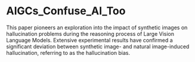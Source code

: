 # AIGCs_Confuse_AI_Too
This paper pioneers an exploration into the impact of synthetic images on hallucination problems during the reasoning process of Large Vision Language Models. Extensive experimental results have confirmed a significant deviation between synthetic image- and natural image-induced hallucination, referring to as the hallucination bias.
